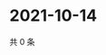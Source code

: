 # 2021-10-14

共 0 条

<!-- BEGIN WEIBO -->
<!-- 最后更新时间 Thu Oct 14 2021 19:09:40 GMT+0800 (China Standard Time) -->

<!-- END WEIBO -->
